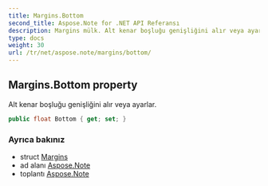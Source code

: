 ```yaml
---
title: Margins.Bottom
second_title: Aspose.Note for .NET API Referansı
description: Margins mülk. Alt kenar boşluğu genişliğini alır veya ayarlar.
type: docs
weight: 30
url: /tr/net/aspose.note/margins/bottom/
---
```

## Margins.Bottom property

Alt kenar boşluğu genişliğini alır veya ayarlar.

```csharp
public float Bottom { get; set; }
```

### Ayrıca bakınız

* struct [Margins](../)
* ad alanı [Aspose.Note](../../margins/)
* toplantı [Aspose.Note](../../../)


